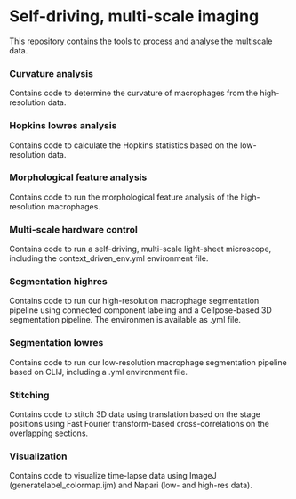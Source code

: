 # Self-driving, multi-scale imaging
This repository contains the tools to process and analyse the multiscale data.

### Curvature analysis
Contains code to determine the curvature of macrophages from the high-resolution data.

### Hopkins lowres analysis
Contains code to calculate the Hopkins statistics based on the low-resolution data.

### Morphological feature analysis
Contains code to run the morphological feature analysis of the high-resolution macrophages.

### Multi-scale hardware control
Contains code to run a self-driving, multi-scale light-sheet microscope, including the context_driven_env.yml environment file.

### Segmentation highres
Contains code to run our high-resolution macrophage segmentation pipeline using connected component labeling and a Cellpose-based 3D segmentation pipeline. The environmen is available as .yml file.

### Segmentation lowres
Contains code to run our low-resolution macrophage segmentation pipeline based on CLIJ, including a .yml environment file. 

### Stitching
Contains code to stitch 3D data using translation based on the stage positions using Fast Fourier transform-based cross-correlations on the overlapping sections.

### Visualization
Contains code to visualize time-lapse data using ImageJ (generatelabel_colormap.ijm) and Napari (low- and high-res data).
